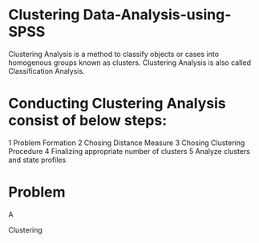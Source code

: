 # Clustering Data-Analysis-using-SPSS
Clustering Analysis is a method to classify objects or cases into homogenous groups known as clusters. Clustering Analysis is also called Classification Analysis.

# Conducting Clustering Analysis consist of below steps:
1 Problem Formation
2 Chosing Distance Measure
3 Chosing Clustering Procedure
4 Finalizing appropriate number of clusters
5 Analyze clusters and state profiles

# Problem
A


Clustering
